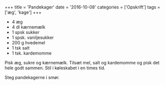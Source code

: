 +++
title = 'Pandekager'
date = '2016-10-08'
categories = ['Opskrift']
tags = ['æg', 'kage']
+++

* 4 æg
* 4 dl kærnemælk
* 1 spsk sukker
* 1 spsk. vaniljesukker
* 200 g hvedemel
* 1 tsk salt
* 1 tsk. kardemomme

Pisk æg, sukre og kærnemælk. Tilsæt mel, salt og kardemomme og pisk det hele godt sammen. Stil i køleskabet i en times tid.

Steg pandekagerne i smør.
